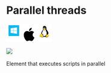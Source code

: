 # Parallel threads

![](<../../../.gitbook/assets/image (58).png>)

![](../../../.gitbook/assets/parallel\_threads.png)

Element that executes scripts in parallel
